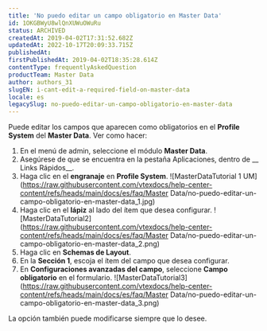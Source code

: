 ```yaml
---
title: 'No puedo editar un campo obligatorio en Master Data'
id: 1OKGBWyU8wlQnXUWuOWuRu
status: ARCHIVED
createdAt: 2019-04-02T17:31:52.682Z
updatedAt: 2022-10-17T20:09:33.715Z
publishedAt: 
firstPublishedAt: 2019-04-02T18:35:28.614Z
contentType: frequentlyAskedQuestion
productTeam: Master Data
author: authors_31
slugEN: i-cant-edit-a-required-field-on-master-data
locale: es
legacySlug: no-puedo-editar-un-campo-obligatorio-en-master-data
---
```


Puede editar los campos que aparecen como obligatorios en el __Profile System__ del __Master Data__. Ver como hacer:

1. En el menú de admin, seleccione el módulo __Master Data__. 
2. Asegúrese de que se encuentra en la pestaña Aplicaciones, dentro de __ Links Rápidos__.
3. Haga clic en el __engranaje__ en __Profile System__. ![MasterDataTutorial 1 UM](https://raw.githubusercontent.com/vtexdocs/help-center-content/refs/heads/main/docs/es/faq/Master Data/no-puedo-editar-un-campo-obligatorio-en-master-data_1.jpg)
4. Haga clic en el __lápiz__ al lado del ítem que desea configurar. ![MasterDataTutorial2](https://raw.githubusercontent.com/vtexdocs/help-center-content/refs/heads/main/docs/es/faq/Master Data/no-puedo-editar-un-campo-obligatorio-en-master-data_2.png)
5. Haga clic en __Schemas de Layout__.
6. En la __Sección 1__, escoja el ítem del campo que desea configurar.
7. En __Configuraciones avanzadas del campo__, seleccione __Campo obligatorio__ en el formulario. ![MasterDataTutorial3](https://raw.githubusercontent.com/vtexdocs/help-center-content/refs/heads/main/docs/es/faq/Master Data/no-puedo-editar-un-campo-obligatorio-en-master-data_3.png)

La opción también puede modificarse siempre que lo desee. 


